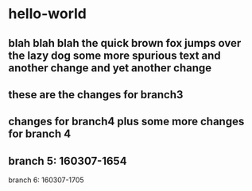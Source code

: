 # hello-world
blah blah blah
the quick brown fox jumps over the lazy dog
some more spurious text
and another change
and yet another change
-----
these are the changes for branch3
----
changes for branch4
plus some more changes for branch 4
-----
branch 5: 160307-1654
-----
branch 6: 160307-1705

